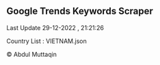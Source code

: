 

## Google Trends Keywords Scraper 
 
Last Update 29-12-2022 , 21:21:26

Country List :
VIETNAM.json



© Abdul Muttaqin 
